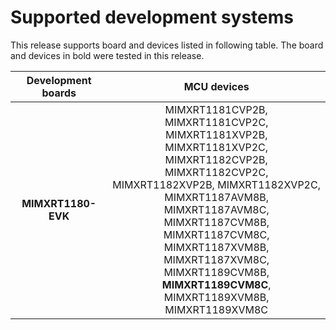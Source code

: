 # Supported development systems

This release supports board and devices listed in following table. The board and devices in bold were tested in this release.

|Development boards|MCU devices|
|:--:              |:--:       |
|**MIMXRT1180-EVK**|MIMXRT1181CVP2B, MIMXRT1181CVP2C, MIMXRT1181XVP2B,<br> MIMXRT1181XVP2C, MIMXRT1182CVP2B, MIMXRT1182CVP2C,<br> MIMXRT1182XVP2B, MIMXRT1182XVP2C, MIMXRT1187AVM8B,<br> MIMXRT1187AVM8C, MIMXRT1187CVM8B, MIMXRT1187CVM8C,<br> MIMXRT1187XVM8B, MIMXRT1187XVM8C, MIMXRT1189CVM8B,<br> **MIMXRT1189CVM8C**, MIMXRT1189XVM8B, MIMXRT1189XVM8C<br>|
